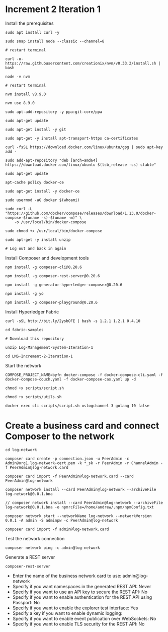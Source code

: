 # Increment 2 Iteration 1

Install the prerequisites

```
sudo apt install curl -y

sudo snap install node --classic --channel=8

# restart terminal

curl -o- https://raw.githubusercontent.com/creationix/nvm/v0.33.2/install.sh | bash

node -v nvm

# restart terminal

nvm install v8.9.0

nvm use 8.9.0

sudo apt-add-repository -y ppa:git-core/ppa

sudo apt-get update

sudo apt-get install -y git

sudo apt-get -y install apt-transport-https ca-certificates

curl -fsSL https://download.docker.com/linux/ubuntu/gpg | sudo apt-key add -

sudo add-apt-repository "deb [arch=amd64] https://download.docker.com/linux/ubuntu $(lsb_release -cs) stable"

sudo apt-get update

apt-cache policy docker-ce

sudo apt-get install -y docker-ce

sudo usermod -aG docker $(whoami)

sudo curl -L "https://github.com/docker/compose/releases/download/1.13.0/docker-compose-$(uname -s)-$(uname -m)" \
    -o /usr/local/bin/docker-compose
    
sudo chmod +x /usr/local/bin/docker-compose

sudo apt-get -y install unzip

# Log out and back in again
```

Install Composer and development tools

```
npm install -g composer-cli@0.20.6

npm install -g composer-rest-server@0.20.6

npm install -g generator-hyperledger-composer@0.20.6

npm install -g yo

npm install -g composer-playground@0.20.6
```

Install Hyperledger Fabric

```
curl -sSL http://bit.ly/2ysbOFE | bash -s 1.2.1 1.2.1 0.4.10

cd fabric-samples

# Download this repository

unzip Log-Management-System-Iteration-1

cd LMS-Increment-2-Iteration-1

```

Start the network

```
COMPOSE_PROJECT_NAME=byfn docker-compose -f docker-compose-cli.yaml -f docker-compose-couch.yaml -f docker-compose-cas.yaml up -d

chmod +x scripts/script.sh

chmod +x scripts/utils.sh

docker exec cli scripts/script.sh oslogchannel 3 golang 10 false
```

# Create a business card and connect Composer to the network

```
cd log-network

composer card create -p connection.json -u PeerAdmin -c Admin@org1.log-network-cert.pem -k *_sk -r PeerAdmin -r ChannelAdmin -f PeerAdmin@log-network.card

composer card import -f PeerAdmin@log-network.card --card PeerAdmin@log-network

composer network install --card PeerAdmin@log-network --archiveFile log-network@0.0.1.bna

// composer network install --card PeerAdmin@log-network --archiveFile log-network@0.0.1.bna -o npmrcFile=/home/andrew/.npm/npmConfig.txt

composer network start --networkName log-network --networkVersion 0.0.1 -A admin -S adminpw -c PeerAdmin@log-network

composer card import -f admin@log-network.card
```

Test the network connection

```
composer network ping -c admin@log-network
```

Generate a REST server

```
composer-rest-server
```

- Enter the name of the business network card to use: admin@log-network
- Specify if you want namespaces in the generated REST API: Never
- Specify if you want to use an API key to secure the REST API: No
- Specify if you want to enable authentication for the REST API using Passport: No
- Specify if you want to enable the explorer test interface: Yes
- Specify a key if you want to enable dynamic logging: 
- Specify if you want to enable event publication over WebSockets: No
- Specify if you want to enable TLS security for the REST API: No


